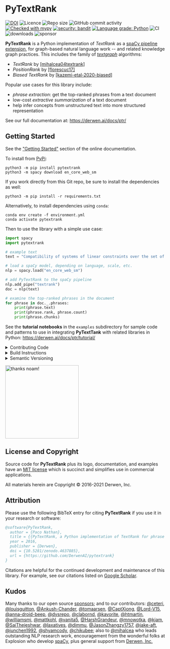 # PyTextRank

[![DOI](https://zenodo.org/badge/DOI/10.5281/zenodo.4637885.svg)](https://doi.org/10.5281/zenodo.4637885)
![Licence](https://img.shields.io/github/license/DerwenAI/pytextrank)
![Repo size](https://img.shields.io/github/repo-size/DerwenAI/pytextrank)
![GitHub commit activity](https://img.shields.io/github/commit-activity/w/DerwenAI/pytextrank?style=plastic)
[![Checked with mypy](http://www.mypy-lang.org/static/mypy_badge.svg)](http://mypy-lang.org/)
[![security: bandit](https://img.shields.io/badge/security-bandit-yellow.svg)](https://github.com/PyCQA/bandit)
[![Language grade: Python](https://img.shields.io/lgtm/grade/python/g/DerwenAI/pytextrank.svg?logo=lgtm&logoWidth=18)](https://lgtm.com/projects/g/DerwenAI/pytextrank/context:python)
![CI](https://github.com/DerwenAI/pytextrank/workflows/CI/badge.svg)
![downloads](https://img.shields.io/pypi/dm/pytextrank)
![sponsor](https://img.shields.io/github/sponsors/ceteri)

**PyTextRank** is a Python implementation of *TextRank* as a
[spaCy pipeline extension](https://spacy.io/universe/project/spacy-pytextrank),
for graph-based natural language work -- and related knowledge graph practices.
This includes the family of 
[*textgraph*](https://derwen.ai/docs/ptr/glossary/#textgraphs) algorithms:

  - *TextRank* by [[mihalcea04textrank]](https://derwen.ai/docs/ptr/biblio/#mihalcea04textrank)
  - *PositionRank* by [[florescuc17]](https://derwen.ai/docs/ptr/biblio/#florescuc17)
  - *Biased TextRank* by [[kazemi-etal-2020-biased]](https://derwen.ai/docs/ptr/biblio/#kazemi-etal-2020-biased)

Popular use cases for this library include:

  - *phrase extraction*: get the top-ranked phrases from a text document
  - low-cost *extractive summarization* of a text document
  - help infer concepts from unstructured text into more structured representation

See our full documentation at: <https://derwen.ai/docs/ptr/>


## Getting Started

See the ["Getting Started"](https://derwen.ai/docs/ptr/start/)
section of the online documentation.

To install from [PyPi](https://pypi.python.org/pypi/pytextrank):
```
python3 -m pip install pytextrank
python3 -m spacy download en_core_web_sm
```

If you work directly from this Git repo, be sure to install the
dependencies as well:
```
python3 -m pip install -r requirements.txt
```

Alternatively, to install dependencies using `conda`:
```
conda env create -f environment.yml
conda activate pytextrank
```

Then to use the library with a simple use case:
```python
import spacy
import pytextrank

# example text
text = "Compatibility of systems of linear constraints over the set of natural numbers. Criteria of compatibility of a system of linear Diophantine equations, strict inequations, and nonstrict inequations are considered. Upper bounds for components of a minimal set of solutions and algorithms of construction of minimal generating sets of solutions for all types of systems are given. These criteria and the corresponding algorithms for constructing a minimal supporting set of solutions can be used in solving all the considered types systems and systems of mixed types."

# load a spaCy model, depending on language, scale, etc.
nlp = spacy.load("en_core_web_sm")

# add PyTextRank to the spaCy pipeline
nlp.add_pipe("textrank")
doc = nlp(text)

# examine the top-ranked phrases in the document
for phrase in doc._.phrases:
    print(phrase.text)
    print(phrase.rank, phrase.count)
    print(phrase.chunks)
```

See the **tutorial notebooks** in the `examples` subdirectory for
sample code and patterns to use in integrating **PyTextTank** with
related libraries in Python:
<https://derwen.ai/docs/ptr/tutorial/>


<details>
  <summary>Contributing Code</summary>

We welcome people getting involved as contributors to this open source
project!

For detailed instructions please see:
[CONTRIBUTING.md](https://github.com/DerwenAI/pytextrank/blob/main/CONTRIBUTING.md)
</details>

<details>
  <summary>Build Instructions</summary>

<strong>
Note: unless you are contributing code and updates,
in most use cases won't need to build this package locally.
</strong>

Instead, simply install from
[PyPi](https://pypi.python.org/pypi/pytextrank)
or use [Conda](https://docs.conda.io/).

To set up the build environment locally, see the 
["Build Instructions"](https://derwen.ai/docs/ptr/build/)
section of the online documentation.
</details>

<details>
  <summary>Semantic Versioning</summary>

Generally speaking the major release number of <strong>PyTextRank</strong> 
will track with the major release number of the associated <code>spaCy</code>
version.

See:
[CHANGELOG.md](https://github.com/DerwenAI/pytextrank/blob/main/CHANGELOG.md)
</details>

<img
 alt="thanks noam!"
 src="https://raw.githubusercontent.com/DerwenAI/pytextrank/main/docs/assets/noam.jpg"
 width="231"
/>


## License and Copyright

Source code for **PyTextRank** plus its logo, documentation, and examples
have an [MIT license](https://spdx.org/licenses/MIT.html) which is
succinct and simplifies use in commercial applications.

All materials herein are Copyright &copy; 2016-2021 Derwen, Inc.


## Attribution

Please use the following BibTeX entry for citing **PyTextRank** if you 
use it in your research or software:
```bibtex
@software{PyTextRank,
  author = {Paco Nathan},
  title = {{PyTextRank, a Python implementation of TextRank for phrase extraction and summarization of text documents}},
  year = 2016,
  publisher = {Derwen},
  doi = {10.5281/zenodo.4637885},
  url = {https://github.com/DerwenAI/pytextrank}
}
```

Citations are helpful for the continued development and maintenance of
this library.
For example, see our citations listed on
[Google Scholar](https://scholar.google.com/scholar?q=related:5tl6J4xZlCIJ:scholar.google.com/&scioq=&hl=en&as_sdt=0,5).


## Kudos

Many thanks to our open source [sponsors](https://github.com/sponsors/ceteri);
and to our contributors:
[@ceteri](https://github.com/ceteri),
[@louisguitton](https://github.com/louisguitton),
[@Ankush-Chander](https://github.com/Ankush-Chander),
[@tomaarsen](https://github.com/tomaarsen),
[@CaptXiong](https://github.com/CaptXiong),
[@Lord-V15](https://github.com/Lord-V15),
[@anna-droid-beep](https://github.com/anna-droid-beep),
[@dvsrepo](https://github.com/dvsrepo),
[@clabornd](https://github.com/clabornd),
[@kavorite](https://github.com/kavorite),
[@htmartin](https://github.com/htmartin),
[@williamsmj](https://github.com/williamsmj/),
[@mattkohl](https://github.com/mattkohl),
[@vanita5](https://github.com/vanita5),
[@HarshGrandeur](https://github.com/HarshGrandeur),
[@mnowotka](https://github.com/mnowotka),
[@kjam](https://github.com/kjam),
[@SaiThejeshwar](https://github.com/SaiThejeshwar),
[@laxatives](https://github.com/laxatives),
[@dimmu](https://github.com/dimmu), 
[@JasonZhangzy1757](https://github.com/JasonZhangzy1757), 
[@jake-aft](https://github.com/jake-aft),
[@junchen1992](https://github.com/junchen1992),
[@shyamcody](https://github.com/shyamcody),
[@chikubee](https://github.com/chikubee);
also to [@mihalcea](https://github.com/mihalcea) who leads outstanding NLP research work,
encouragement from the wonderful folks at Explosion who develop [spaCy](https://github.com/explosion/spaCy),
plus general support from [Derwen, Inc.](https://derwen.ai/)
